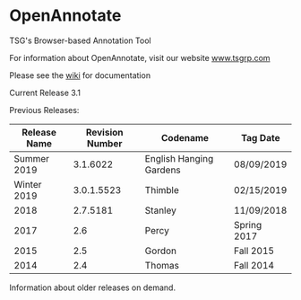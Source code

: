 OpenAnnotate
============

TSG's Browser-based Annotation Tool

For information about OpenAnnotate, visit our website <a href='http:/www.tsgrp.com'>www.tsgrp.com</a>

Please see the <a href='https://github.com/tsgrp/OpenAnnotate/wiki'>wiki</a> for documentation

Current Release 3.1

Previous Releases:

Release Name | Revision Number | Codename | Tag Date
-- | -- | -- | --
Summer 2019 | 3.1.6022 | English Hanging Gardens | 08/09/2019 
Winter 2019 | 3.0.1.5523 | Thimble | 02/15/2019
2018 | 2.7.5181 | Stanley | 11/09/2018
2017 | 2.6 | Percy | Spring 2017
2015 | 2.5 | Gordon | Fall 2015
2014 | 2.4 | Thomas | Fall 2014

Information about older releases on demand.
